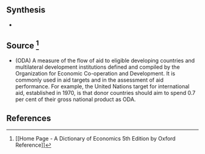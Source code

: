 ## Synthesis
- 
## Source [^1]
- (ODA) A measure of the flow of aid to eligible developing countries and multilateral development institutions defined and compiled by the Organization for Economic Co-operation and Development. It is commonly used in aid targets and in the assessment of aid performance. For example, the United Nations target for international aid, established in 1970, is that donor countries should aim to spend 0.7 per cent of their gross national product as ODA.
## References

[^1]: [[Home Page - A Dictionary of Economics 5th Edition by Oxford Reference]]